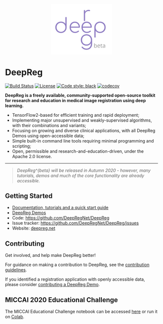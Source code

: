 <p align="center">
	<img src="./deepreg_logo_purple_beta.svg" alt="deepreg_logo" title="DeepReg" width="200" />
</p>

# DeepReg

[![Build Status](https://travis-ci.org/DeepRegNet/DeepReg.svg?branch=master)](https://travis-ci.org/DeepRegNet/DeepReg)
[![License](https://img.shields.io/badge/License-Apache%202.0-blue.svg)](https://opensource.org/licenses/Apache-2.0)
[![Code style: black](https://img.shields.io/badge/code%20style-black-000000.svg)](https://github.com/psf/black)
[![codecov](https://codecov.io/gh/DeepRegNet/DeepReg/branch/master/graph/badge.svg)](https://codecov.io/gh/DeepRegNet/DeepReg)

**DeepReg is a freely available, community-supported open-source toolkit for research
and education in medical image registration using deep learning.**

- TensorFlow2-based for efficient training and rapid deployment;
- Implementing major unsupervised and weakly-supervised algorithms, with their
  combinations and variants;
- Focusing on growing and diverse clinical applications, with all DeepReg Demos using
  open-accessible data;
- Simple built-in command line tools requiring minimal programming and scripting;
- Open, permissible and research-and-education-driven, under the Apache 2.0 license.

---

> _DeepReg^{beta} will be released in Autumn 2020 - however, many tutorials, demos and
> much of the core functionality are already accessible._

## Getting Started

- [Documentation, tutorials and a quick start guide](https://deepregnet.github.io/DeepReg/#)
- [DeepReg Demos](https://deepregnet.github.io/DeepReg/#/tutorial_demo)
- Code: https://github.com/DeepRegNet/DeepReg
- Issue tracker: https://github.com/DeepRegNet/DeepReg/issues
- Website: [deepreg.net](www.deepreg.net)

## Contributing

Get involved, and help make DeepReg better!

For guidance on making a contribution to DeepReg, see the
[contribution guidelines](https://deepregnet.github.io/DeepReg/#/CONTRIBUTING).

If you identified a registration application with openly accessible data, please
consider
[contributing a DeepReg Demo](https://deepregnet.github.io/DeepReg/#/doc_demo_requirement).

## MICCAI 2020 Educational Challenge

The MICCAI Educational Challenge notebook can be accessed
[here](./docs/Intro_to_Medical_Image_Registration.ipynb) or run it on
[Colab](https://colab.research.google.com/github/DeepRegNet/DeepReg/blob/master/docs/Intro_to_Medical_Image_Registration.ipynb).

